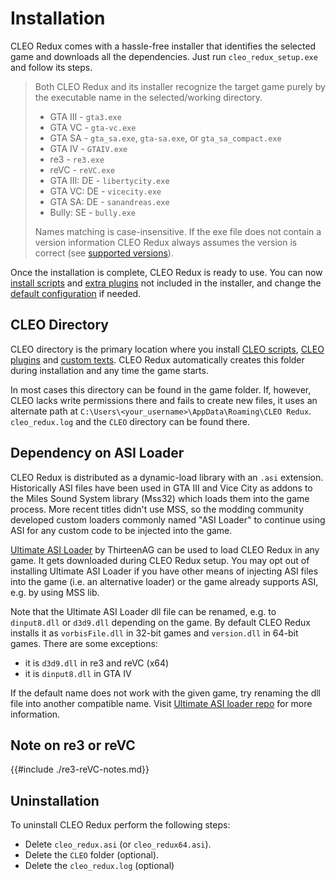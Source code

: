 # Installation

CLEO Redux comes with a hassle-free installer that identifies the selected game and downloads all the dependencies. Just run `cleo_redux_setup.exe` and follow its steps.

> Both CLEO Redux and its installer recognize the target game purely by the executable name in the selected/working directory.
>
> - GTA III - `gta3.exe`
> - GTA VC - `gta-vc.exe`
> - GTA SA - `gta_sa.exe`, `gta-sa.exe`, or `gta_sa_compact.exe`
> - GTA IV - `GTAIV.exe`
> - re3 - `re3.exe`
> - reVC - `reVC.exe`
> - GTA III: DE - `libertycity.exe`
> - GTA VC: DE - `vicecity.exe`
> - GTA SA: DE - `sanandreas.exe`
> - Bully: SE - `bully.exe`
>
> Names matching is case-insensitive. If the exe file does not contain a version information CLEO Redux always assumes the version is correct (see [supported versions](./introduction.md#supported-releases)).

Once the installation is complete, CLEO Redux is ready to use. You can now [install scripts](./installation-scripts.md) and [extra plugins](./installation-plugins.md) not included in the installer, and change the [default configuration](./config.md) if needed.

## CLEO Directory

CLEO directory is the primary location where you install [CLEO scripts](./installation-scripts.md), [CLEO plugins](./installation-plugins.md) and [custom texts](./using-fxt.md). CLEO Redux automatically creates this folder during installation and any time the game starts.

In most cases this directory can be found in the game folder. If, however, CLEO lacks write permissions there and fails to create new files, it uses an alternate path at `C:\Users\<your_username>\AppData\Roaming\CLEO Redux`. `cleo_redux.log` and the `CLEO` directory can be found there.

## Dependency on ASI Loader

CLEO Redux is distributed as a dynamic-load library with an `.asi` extension. Historically ASI files have been used in GTA III and Vice City as addons to the Miles Sound System library (Mss32) which loads them into the game process. More recent titles didn't use MSS, so the modding community developed custom loaders commonly named "ASI Loader" to continue using ASI for any custom code to be injected into the game.

[Ultimate ASI Loader](https://github.com/ThirteenAG/Ultimate-ASI-Loader/releases) by ThirteenAG can be used to load CLEO Redux in any game. It gets downloaded during CLEO Redux setup. You may opt out of installing Ultimate ASI Loader if you have other means of injecting ASI files into the game (i.e. an alternative loader) or the game already supports ASI, e.g. by using MSS lib.

Note that the Ultimate ASI Loader dll file can be renamed, e.g. to `dinput8.dll` or `d3d9.dll` depending on the game. By default CLEO Redux installs it as `vorbisFile.dll` in 32-bit games and `version.dll` in 64-bit games. There are some exceptions:

- it is `d3d9.dll` in re3 and reVC (x64)
- it is `dinput8.dll` in GTA IV

If the default name does not work with the given game, try renaming the dll file into another compatible name. Visit [Ultimate ASI loader repo](https://github.com/ThirteenAG/Ultimate-ASI-Loader) for more information.

## Note on re3 or reVC

{{#include ./re3-reVC-notes.md}}

## Uninstallation

To uninstall CLEO Redux perform the following steps:

- Delete `cleo_redux.asi` (or `cleo_redux64.asi`).
- Delete the `CLEO` folder (optional).
- Delete the `cleo_redux.log` (optional)
